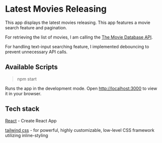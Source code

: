 # Latest Movies Releasing

This app displays the latest movies releasing. This app features a movie search feature and pagination.

For retrieving the list of movies, I am calling the [The Movie Database API](https://developers.themoviedb.org/3/getting-started/introduction).

For handling text-input searching feature, I implemented debouncing to prevent unnecessary API calls.

## Available Scripts

> npm start

Runs the app in the development mode.
Open [http://localhost:3000](http://localhost:3000) to view it in your browser.

## Tech stack

[React](https://reactjs.org/docs/create-a-new-react-app.html) - Create React App

[tailwind css](https://tailwindcss.com/docs/guides/create-react-app) - for powerful, highly customizable, low-level CSS framework utilizing inline-styling
